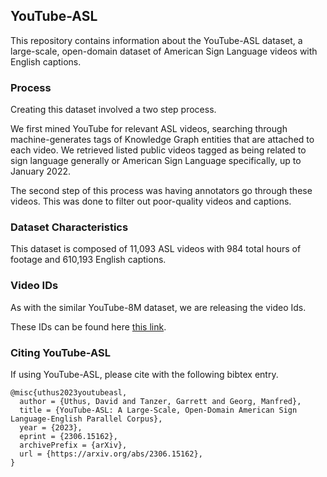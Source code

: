 ## YouTube-ASL

This repository contains information about the YouTube-ASL dataset, a
large-scale, open-domain dataset of American Sign Language videos with English
captions.

### Process

Creating this dataset involved a two step process.

We first mined YouTube for relevant ASL videos, searching through
machine-generates tags of Knowledge Graph entities that are attached to each
video. We retrieved listed public videos tagged as being related to sign
language generally or American Sign Language specifically, up to January 2022.

The second step of this process was having annotators go through these videos.
This was done to filter out poor-quality videos and captions.

### Dataset Characteristics

This dataset is composed of 11,093 ASL videos with 984 total hours of footage
and 610,193 English captions.

### Video IDs

As with the similar YouTube-8M dataset, we are releasing the video Ids.

These IDs can be found here
[this link](https://console.cloud.google.com/storage/browser/gresearch/youtube-asl).

### Citing YouTube-ASL

If using YouTube-ASL, please cite with the following bibtex entry.

```
@misc{uthus2023youtubeasl,
  author = {Uthus, David and Tanzer, Garrett and Georg, Manfred},
  title = {YouTube-ASL: A Large-Scale, Open-Domain American Sign Language-English Parallel Corpus}, 
  year = {2023},
  eprint = {2306.15162},
  archivePrefix = {arXiv},
  url = {https://arxiv.org/abs/2306.15162},
}
```
